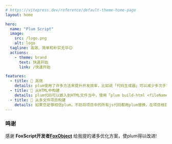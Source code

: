 ```yaml
---
# https://vitepress.dev/reference/default-theme-home-page
layout: home

hero:
  name: "Plum Script"
  image:
    src: /logo.png
    alt: logo
  tagline: 高效、简单和朴实无华😊
  actions:
    - theme: brand
      text: 快速开始
      link: /快速开始

features:
  - title: 🚀 高效
    details: plum使用了许多方法来提升开发效率，比如说「代码生成器」可以减少多次手写大量的样板代码。
  - title: 🔨 从HTML中构建
    details: plum代码可以嵌入到HTML文件当中，使用「plum build-html <fileName>」可以构建这个HTML文件。
  - title: 🔐 从多文件项目构建
    details: 如果您足够相信plum，不妨将项目中的所有js代码都用plum替换，在项目根目录使用「plum build-pro」可以将当前目录下的包括所有子文件夹下的plum文件构建成js文件，您在其他文件调用js后缀的文件即可。
---
```



<style>
:root {
  --vp-home-hero-name-color: transparent;
  --vp-home-hero-name-background: -webkit-linear-gradient(120deg, #bd34fe 30%, #41d1ff);

  --vp-home-hero-image-background-image: linear-gradient(-45deg, #bd34fe 50%, #47caff 50%);
  --vp-home-hero-image-filter: blur(44px);
}

@media (min-width: 640px) {
  :root {
    --vp-home-hero-image-filter: blur(56px);
  }
}

@media (min-width: 960px) {
  :root {
    --vp-home-hero-image-filter: blur(68px);
  }
}
</style>

### 鸣谢

感谢 **FoxScript开发者[FoxObject](https://space.bilibili.com/1775553323)** 给我提的诸多优化方案，使plum得以改进!

